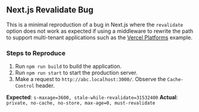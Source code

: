## Next.js Revalidate Bug

This is a minimal reproduction of a bug in Next.js where the `revalidate` option does not work as expected if using a middleware to rewrite the path to support multi-tenant applications such as the [Vercel Platforms](https://github.com/vercel/platforms) example. 

### Steps to Reproduce

1. Run `npm run build` to build the application.
2. Run `npm run start` to start the production server.
3. Make a request to `http://abc.localhost:3000/`. Observe the `Cache-Control` header.

**Expected**: `s-maxage=3600, stale-while-revalidate=31532400`
**Actual**: `private, no-cache, no-store, max-age=0, must-revalidate`